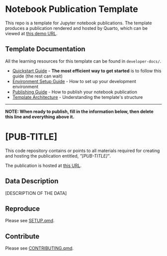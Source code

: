 # Notebook Publication Template

This repo is a template for Jupyter notebook publications. The template produces a publication rendered and hosted by Quarto, which can be viewed at [this demo URL](https://arcadia-science.github.io/notebook-pub-template/).

## Template Documentation

All the learning resources for this template can be found in `developer-docs/`.

- [Quickstart Guide](developer-docs/QUICKSTART.md) - **The most efficient way to get started** is to follow this guide (the rest can wait)
- [Environment Setup Guide](developer-docs/ENVIRONMENT_SETUP.md) - How to set up your development environment
- [Publishing Guide](developer-docs/PUBLISHING_GUIDE.md) - How to publish your notebook publication
- [Template Architecture](developer-docs/TEMPLATE_ARCHITECTURE.md) - Understanding the template's structure

---

**NOTE: When ready to publish, fill in the information below, then delete this line and everything above it.**

# [PUB-TITLE]

This code repository contains or points to all materials required for creating and hosting the publication entitled, *"[PUB-TITLE]"*.

The publication is hosted at [this URL]([PUB-URL]).

## Data Description

[DESCRIPTION OF THE DATA]

## Reproduce

Please see [SETUP.qmd](pages/SETUP.qmd).

## Contribute

Please see [CONTRIBUTING.qmd](pages/CONTRIBUTING.qmd).
